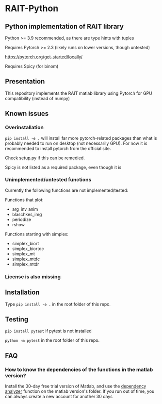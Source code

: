 # RAIT-Python
## Python implementation of RAIT library
Python >= 3.9 recommended, as there are type hints with tuples

Requires Pytorch >= 2.3 (likely runs on lower versions, though untested)

https://pytorch.org/get-started/locally/

Requires Spicy (for binom)

## Presentation

This repository implements the RAIT matlab library using Pytorch for GPU compatibility (instead of numpy)

## Known issues
### Overinstallation
`pip install -e .` will install far more pytorch-related packages than what is probably needed to run on desktop (not necessarily GPU). For now it is recommended to install pytorch from the official site.

Check setup.py if this can be remedied.

Spicy is not listed as a required package, even though it is
### Unimplemented/untested functions
Currently the following functions are not implemented/tested:

Functions that plot:
- arg_inv_anim
- blaschkes_img
- periodize
- rshow

Functions starting with simplex:
- simplex_biort
- simplex_biortdc
- simplex_mt
- simplex_mtdc
- simplex_mtdr

### License is also missing

## Installation

Type `pip install -e .` in the root folder of this repo.

## Testing

`pip install pytest` if pytest is not installed

`python -m pytest` in the root folder of this repo.

## FAQ
### How to know the dependencies of the functions in the matlab version?

Install the 30-day free trial version of Matlab, and use the [dependency analyzer](https://www.mathworks.com/help/matlab/ref/dependencyanalyzer-app.html) function on the matlab version's folder. If you run out of time, you can always create a new account for another 30 days





